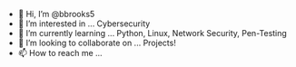 - 👋 Hi, I’m @bbrooks5
- 👀 I’m interested in ... Cybersecurity
- 🌱 I’m currently learning ... Python, Linux, Network Security, Pen-Testing
- 💞️ I’m looking to collaborate on ... Projects!
- 📫 How to reach me ...

<!---
bbrooks5/bbrooks5 is a ✨ special ✨ repository because its `README.md` (this file) appears on your GitHub profile.
You can click the Preview link to take a look at your changes.
--->
